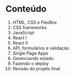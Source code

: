 # Conteúdo

1. HTML, CSS e FlexBox
2. CSS frameworks
3. JavaScript
4. React I
5. React II
6. API, formulários e validação
7. Single Page Apps
8. Gerenciando estado
9. Fazendo o deploy
10. Revisão do projeto final
